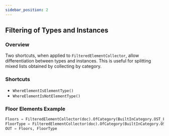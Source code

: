 ```yaml
---
sidebar_position: 2
---
```


## Filtering of Types and Instances

### Overview
Two shortcuts, when applied to `FilteredElementCollector`, allow differentiation between types and instances. This is useful for splitting mixed lists obtained by collecting by category.

### Shortcuts
- `WhereElementIsElementType()`
- `WhereElementIsNotElementType()`

### Floor Elements Example
```python
Floors = FilteredElementCollector(doc).OfCategory(BuiltInCategory.OST_Floors).WhereElementIsNotElementType().ToElements()
FloorType = FilteredElementCollector(doc).OfCategory(BuiltInCategory.OST_Floors).WhereElementIsElementType().ToElements()
OUT = Floors, FloorType

